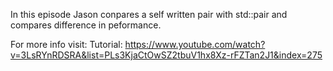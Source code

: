 
In this episode Jason conpares a self written pair with std::pair and compares
difference in peformance.

For more info visit:
Tutorial: https://www.youtube.com/watch?v=3LsRYnRDSRA&list=PLs3KjaCtOwSZ2tbuV1hx8Xz-rFZTan2J1&index=275

